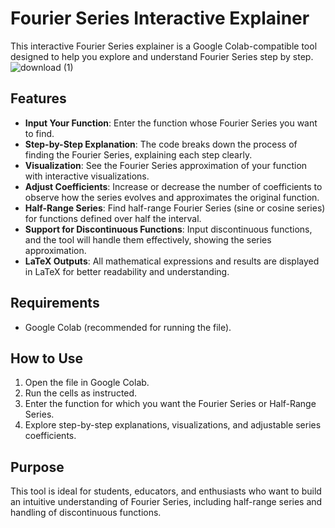 # Fourier Series Interactive Explainer  

This interactive Fourier Series explainer is a Google Colab-compatible tool designed to help you explore and understand Fourier Series step by step.  
![download (1)](https://github.com/user-attachments/assets/7db8c30f-8ab2-476b-8ec4-f6d308ff9525)

## Features  
- **Input Your Function**: Enter the function whose Fourier Series you want to find.  
- **Step-by-Step Explanation**: The code breaks down the process of finding the Fourier Series, explaining each step clearly.  
- **Visualization**: See the Fourier Series approximation of your function with interactive visualizations.  
- **Adjust Coefficients**: Increase or decrease the number of coefficients to observe how the series evolves and approximates the original function.  
- **Half-Range Series**: Find half-range Fourier Series (sine or cosine series) for functions defined over half the interval.  
- **Support for Discontinuous Functions**: Input discontinuous functions, and the tool will handle them effectively, showing the series approximation.  
- **LaTeX Outputs**: All mathematical expressions and results are displayed in LaTeX for better readability and understanding.  

## Requirements  
- Google Colab (recommended for running the file).  

## How to Use  
1. Open the file in Google Colab.  
2. Run the cells as instructed.  
3. Enter the function for which you want the Fourier Series or Half-Range Series.  
4. Explore step-by-step explanations, visualizations, and adjustable series coefficients.  

## Purpose  
This tool is ideal for students, educators, and enthusiasts who want to build an intuitive understanding of Fourier Series, including half-range series and handling of discontinuous functions.  
